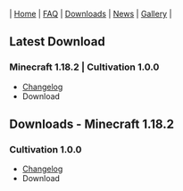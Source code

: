 | [Home](https://mc-cultivation.github.io/Cultivation/) | [FAQ](https://mc-cultivation.github.io/Cultivation/faq) | [Downloads](https://mc-cultivation.github.io/Cultivation/downloads) | [News](https://mc-cultivation.github.io/Cultivation/news) | [Gallery](https://mc-cultivation.github.io/Cultivation/gallery) |

## Latest Download
### Minecraft 1.18.2 | Cultivation 1.0.0
- [Changelog](https://github.com/MC-Cultivation/Cultivation/discussions/2)
- Download

## Downloads - Minecraft 1.18.2
### Cultivation 1.0.0
- [Changelog](https://github.com/MC-Cultivation/Cultivation/discussions/2)
- Download
